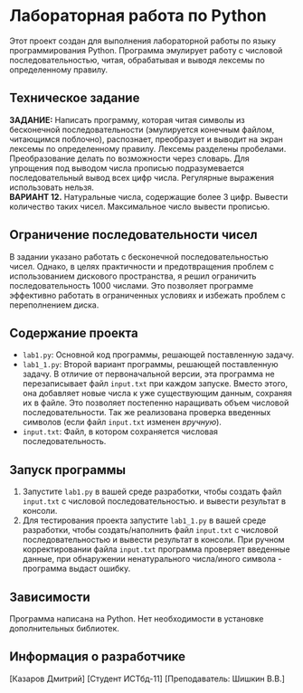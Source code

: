 # Лабораторная работа по Python

Этот проект создан для выполнения лабораторной работы по языку программирования Python. Программа эмулирует работу с числовой последовательностью, читая, обрабатывая и выводя лексемы по определенному правилу. 
## Техническое задание

**ЗАДАНИЕ:** Написать программу, которая читая символы из бесконечной последовательности (эмулируется конечным файлом, читающимся поблочно), распознает, преобразует и выводит на экран лексемы по определенному правилу. Лексемы разделены пробелами. Преобразование делать по возможности через словарь. Для упрощения под выводом числа прописью подразумевается последовательный вывод всех цифр числа. Регулярные выражения использовать нельзя. <br>
**ВАРИАНТ 12.** Натуральные числа, содержащие более 3 цифр. Вывести количество таких чисел. Максимальное число вывести прописью.
## Ограничение последовательности чисел

В задании указано работать с бесконечной последовательностью чисел. Однако, в целях практичности и предотвращения проблем с использованием дискового пространства, я решил ограничить последовательность 1000 числами. Это позволяет программе эффективно работать в ограниченных условиях и избежать проблем с переполнением диска.

## Содержание проекта

- `lab1.py`: Основной код программы, решающей поставленную задачу.
- `lab1_1.py`: Второй вариант программы, решающей поставленную задачу. В отличие от первоначальной версии, эта программа не перезаписывает файл `input.txt` при каждом запуске. Вместо этого, она добавляет новые числа к уже существующим данным, сохраняя их в файле. Это позволяет постепенно наращивать объем числовой последовательности. Так же реализована проверка введенных символов (если файл `input.txt` изменен *вручную*).
- `input.txt`: Файл, в котором сохраняется числовая последовательность.

## Запуск программы

1. Запустите `lab1.py` в вашей среде разработки, чтобы создать файл `input.txt` с числовой последовательностью. и вывести результат в консоли.
2. Для тестирования проекта запустите `lab1_1.py` в вашей среде разработки, чтобы создать/наполнить файл `input.txt` с числовой последовательностью и вывести результат в консоли. При ручном корректировании файла `input.txt` программа проверяет введенные данные, при обнаружении ненатурального числа/иного символа - программа выдаст ошибку.

## Зависимости

Программа написана на Python. Нет необходимости в установке дополнительных библиотек.

## Информация о разработчике

[Казаров Дмитрий]
[Студент ИСТбд-11]
[Преподаватель: Шишкин В.В.]


